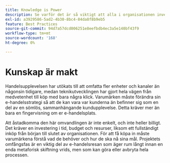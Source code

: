 ```yaml
---
title: Knowledge is Power
description: Se varför det är så viktigt att alla i organisationen investerar i er Adobe Commerce-implementering.
exl-id: a3929586-5ad2-4b30-8bc4-84da8f8b9eb5
feature: Best Practices
source-git-commit: 94d7a57dcd006251e8eefbdb4ec3a5e140bf43f9
workflow-type: tm+mt
source-wordcount: '168'
ht-degree: 0%

---
```


# Kunskap är makt

Handelsupplevelsen har utökats till att omfatta fler enheter och kanaler än någonsin tidigare, medan teknikutvecklingen har gjort hela vägen från medvetenhet till köp med bara några klick. Varumärken måste förändra sin e-handelsstrategi så att de kan vara var kunderna än befinner sig som en del av en sömlös, sammanhängande kundupplevelse. Detta kräver mer än bara en fingervisning om er e-handelsplats.

Att åstadkomma den här omvandlingen är inte enkelt, och inte heller billigt. Det kräver en investering i tid, budget och resurser, liksom ett fullständigt inköp från början till slutet av organisationen. För att få köpa in måste varumärkena förstå vad de behöver och hur de ska nå sina mål. Projektets omfångsfas är en viktig del av e-handelsresan som äger rum långt innan en enda metaforisk skiftning vrids, men som kan göra eller avbryta hela processen.

